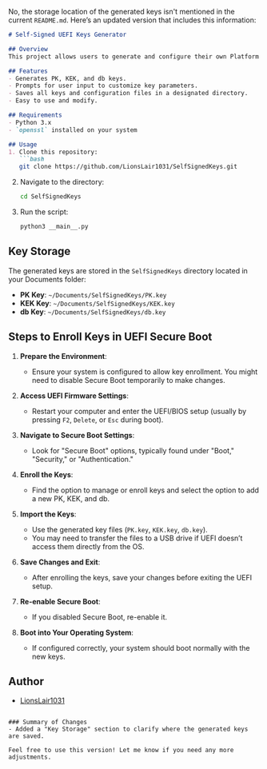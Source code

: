 No, the storage location of the generated keys isn't mentioned in the current `README.md`. Here’s an updated version that includes this information:

```markdown
# Self-Signed UEFI Keys Generator

## Overview
This project allows users to generate and configure their own Platform Key (PK), Key Exchange Key (KEK), and Signature Database (db) keys for UEFI Secure Boot. The script will prompt for necessary information to create and self-sign these keys, which can then be imported into the kernel.

## Features
- Generates PK, KEK, and db keys.
- Prompts for user input to customize key parameters.
- Saves all keys and configuration files in a designated directory.
- Easy to use and modify.

## Requirements
- Python 3.x
- `openssl` installed on your system

## Usage
1. Clone this repository:
   ```bash
   git clone https://github.com/LionsLair1031/SelfSignedKeys.git
   ```

2. Navigate to the directory:
   ```bash
   cd SelfSignedKeys
   ```

3. Run the script:
   ```bash
   python3 __main__.py
   ```

## Key Storage
The generated keys are stored in the `SelfSignedKeys` directory located in your Documents folder:
- **PK Key**: `~/Documents/SelfSignedKeys/PK.key`
- **KEK Key**: `~/Documents/SelfSignedKeys/KEK.key`
- **db Key**: `~/Documents/SelfSignedKeys/db.key`

## Steps to Enroll Keys in UEFI Secure Boot
1. **Prepare the Environment**:
   - Ensure your system is configured to allow key enrollment. You might need to disable Secure Boot temporarily to make changes.

2. **Access UEFI Firmware Settings**:
   - Restart your computer and enter the UEFI/BIOS setup (usually by pressing `F2`, `Delete`, or `Esc` during boot).

3. **Navigate to Secure Boot Settings**:
   - Look for "Secure Boot" options, typically found under "Boot," "Security," or "Authentication."

4. **Enroll the Keys**:
   - Find the option to manage or enroll keys and select the option to add a new PK, KEK, and db.

5. **Import the Keys**:
   - Use the generated key files (`PK.key`, `KEK.key`, `db.key`).
   - You may need to transfer the files to a USB drive if UEFI doesn’t access them directly from the OS.

6. **Save Changes and Exit**:
   - After enrolling the keys, save your changes before exiting the UEFI setup.

7. **Re-enable Secure Boot**:
   - If you disabled Secure Boot, re-enable it.

8. **Boot into Your Operating System**:
   - If configured correctly, your system should boot normally with the new keys.

## Author
- [LionsLair1031](https://github.com/LionsLair1031)
```

### Summary of Changes
- Added a "Key Storage" section to clarify where the generated keys are saved.

Feel free to use this version! Let me know if you need any more adjustments.

